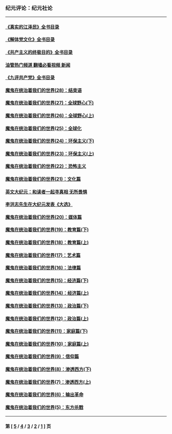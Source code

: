 ### 纪元评论：纪元社论
---
#### [《真实的江泽民》全书目录](../../pages/nsc422/n13721399.md?10070330) 
#### [《解体党文化》全书目录](../../pages/nsc422/n13721157.md?10070330) 
#### [《共产主义的终极目的》全书目录](../../pages/nsc422/n13721048.md?10070330) 
#### [油管热门频道 翻墙必看视频 新闻](ok?10070330)
#### [《九评共产党》全书目录](../../pages/nsc422/n13708085.md?10070330) 
#### [魔鬼在统治着我们的世界(28)：结束语](../../pages/nsc422/n10936246.md?10070330) 
#### [魔鬼在统治着我们的世界(27)：全球野心(下)](../../pages/nsc422/n10928319.md?10070330) 
#### [魔鬼在统治着我们的世界(26)：全球野心(上)](../../pages/nsc422/n10900318.md?10070330) 
#### [魔鬼在统治着我们的世界(25)：全球化](../../pages/nsc422/n10788205.md?10070330) 
#### [魔鬼在统治着我们的世界(24)：环保主义(下)](../../pages/nsc422/n10695307.md?10070330) 
#### [魔鬼在统治着我们的世界(23)：环保主义(上)](../../pages/nsc422/n10688613.md?10070330) 
#### [魔鬼在统治着我们的世界(22)：恐怖主义](../../pages/nsc422/n10614727.md?10070330) 
#### [魔鬼在统治着我们的世界(21)：文化篇](../../pages/nsc422/n10597706.md?10070330) 
#### [英文大纪元：和读者一起寻真相 无所畏惧](../../pages/nsc422/n12542027.md?10070330) 
#### [李洪志先生在大纪元发表《大选》](../../pages/nsc422/n12534746.md?10070330) 
#### [魔鬼在统治着我们的世界(20)：媒体篇](../../pages/nsc422/n10586579.md?10070330) 
#### [魔鬼在统治着我们的世界(19)：教育篇(下)](../../pages/nsc422/n10564808.md?10070330) 
#### [魔鬼在统治着我们的世界(18)：教育篇(上)](../../pages/nsc422/n10526970.md?10070330) 
#### [魔鬼在统治着我们的世界(17)：艺术篇](../../pages/nsc422/n10499093.md?10070330) 
#### [魔鬼在统治着我们的世界(16)：法律篇](../../pages/nsc422/n10485969.md?10070330) 
#### [魔鬼在统治着我们的世界(15)：经济篇(下)](../../pages/nsc422/n10469975.md?10070330) 
#### [魔鬼在统治着我们的世界(14)：经济篇(上)](../../pages/nsc422/n10457370.md?10070330) 
#### [魔鬼在统治着我们的世界(13)：政治篇(下)](../../pages/nsc422/n10448270.md?10070330) 
#### [魔鬼在统治着我们的世界(12)：政治篇(上)](../../pages/nsc422/n10444576.md?10070330) 
#### [魔鬼在统治着我们的世界(11)：家庭篇(下)](../../pages/nsc422/n10440961.md?10070330) 
#### [魔鬼在统治着我们的世界(10)：家庭篇(上)](../../pages/nsc422/n10435448.md?10070330) 
#### [魔鬼在统治着我们的世界(9)：信仰篇](../../pages/nsc422/n10432159.md?10070330) 
#### [魔鬼在统治着我们的世界(8)：渗透西方(下)](../../pages/nsc422/n10429603.md?10070330) 
#### [魔鬼在统治着我们的世界(7)：渗透西方(上)](../../pages/nsc422/n10426013.md?10070330) 
#### [魔鬼在统治着我们的世界(6)：输出革命](../../pages/nsc422/n10421536.md?10070330) 
#### [魔鬼在统治着我们的世界(5)：东方杀戮](../../pages/nsc422/n10417707.md?10070330) 

---
#### 第 [ [5](./5.md?10070330) / [4](./4.md?10070330) / [3](./3.md?10070330) / [2](./2.md?10070330) / [1](./1.md?10070330) ] 页
